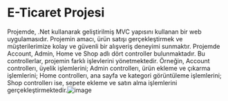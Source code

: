 # E-Ticaret Projesi
Projemde, .Net kullanarak geliştirilmiş MVC yapısını kullanan bir web uygulamasıdır. Projemin amacı, ürün satışı gerçekleştirmek ve müşterilerimize kolay ve güvenli bir alışveriş deneyimi sunmaktır. 
  Projemde Account, Admin, Home ve Shop adlı dört controller bulunmaktadır. Bu controllerlar, projemin farklı işlevlerini yönetmektedir. Örneğin, Account controllerı, üyelik işlemlerini; Admin controllerı, ürün ekleme ve çıkarma işlemlerini; Home controllerı, ana sayfa ve kategori görüntüleme işlemlerini; Shop controllerı ise, sepete ekleme ve satın alma işlemlerini gerçekleştirmektedir.![image](https://github.com/MuhammedYasinOzdemirDev/E-Ticaret-Projesi/assets/94251353/d346b631-2da8-4c83-90ad-308fbe660fe8)

